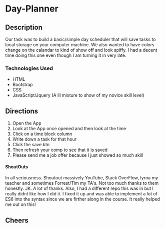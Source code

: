 # Day-Planner


## Description
Our task was to build a basic/simple day scheduler that will save tasks to local storage on your computer machine. We also wanted to have colors change on the calandar to kind of show off and look spiffy. I had a decent time doing this one even though I am turning it in very late.

### Technologies Used
* HTML
* Bootstrap
* CSS
* JavaScript/Jquery (A lil mixture to show of my novice skill level)

## Directions
1. Open the App
2. Look at the App once opened and then look at the time
3. Click on a time block column
4. Write down a task for that hour
5. Click the save btn
6. Then refresh your comp to see that it is saved
7. Please send me a job offer because I just showed so much skill

#### ShoutOuts
In all seriousness. Shoutout massively YouTube, Stack OverFlow, Iyrna my teacher and sometimes Forrest/Tim my TA's. Not too much thanks to them honestly. JK. A lot of thanks. Also, I had a different repo this was in but I really didnt like how I did it. I fixed it up and was able to implement a lot of ES6 into the syntax since we are firther along in the course. It really helped me out on this! 

## Cheers
